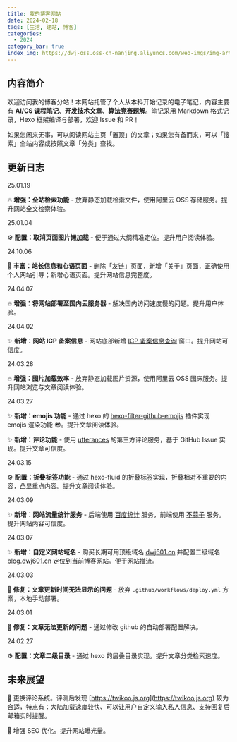 ```yaml
---
title: 我的博客网站
date: 2024-02-18
tags: [生活, 建站, 博客]
categories:
  - 2024
category_bar: true
index_img: https://dwj-oss.oss-cn-nanjing.aliyuncs.com/web-imgs/img-artical/hello.png
---
```


## 内容简介

欢迎访问我的博客分站！本网站托管了个人从本科开始记录的电子笔记，内容主要有 **AI/CS 课程笔记**、**开发技术文章**、**算法竞赛题解**。笔记采用 Markdown 格式记录，Hexo 框架编译与部署，欢迎 Issue 和 PR！

如果您闲来无事，可以阅读网站主页「置顶」的文章；如果您有备而来，可以「搜索」全站内容或按照文章「分类」查找。

## 更新日志

25.01.19

:fire: **增强：全站检索功能** - 放弃静态加载检索文件，使用阿里云 OSS 存储服务。提升网站全文检索体验。

25.01.04

:gear: **配置：取消页面图片懒加载** - 便于通过大纲精准定位。提升用户阅读体验。

24.10.06

:bookmark_tabs: **丰富：站长信息和心语页面** - 删除「友链」页面，新增「关于」页面，正确使用个人网站引导；新增心语页面。提升网站信息完整度。

24.04.07

:fire: **增强：将网站部署至国内云服务器** - 解决国内访问速度慢的问题。提升用户体验。

24.04.02

:sparkles: **新增：网站 ICP 备案信息** - 网站底部新增 [ICP 备案信息查询](https://beian.miit.gov.cn/) 窗口。提升网站可信度。

24.03.28

:fire: **增强：图片加载效率** - 放弃静态加载图片资源，使用阿里云 OSS 图床服务。提升网站浏览与文章阅读体验。

24.03.27

:sparkles: **新增：emojis 功能** - 通过 hexo 的 [hexo-filter-github-emojis](https://github.com/crimx/hexo-filter-github-emojis) 插件实现 emojis 渲染功能 :sunglasses:。提升文章阅读体验。

:sparkles: **新增：评论功能** - 使用 [utterances](https://utteranc.es/) 的第三方评论服务，基于 GitHub Issue 实现。提升文章可信度。

24.03.15

:gear: **配置：折叠标签功能** - 通过 hexo-fluid 的折叠标签实现，折叠相对不重要的内容，凸显重点内容。提升文章阅读体验。

24.03.09

:sparkles: **新增：网站流量统计服务** - 后端使用 [百度统计](https://tongji.baidu.com/web5/welcome/login) 服务，前端使用 [不蒜子](https://busuanzi.ibruce.info/) 服务。提升网站内容可信度。

24.03.07

:sparkles: **新增：自定义网站域名** - 购买长期可用顶级域名 [dwj601.cn](https://dwj601.cn/) 并配置二级域名 [blog.dwj601.cn](https://blog.dwj601.cn) 定位到当前博客网站。便于网站推流。

24.03.03

:bug: **修复：文章更新时间无法显示的问题** - 放弃 `.github/workflows/deploy.yml` 方案，本地手动部署。

24.03.01

:bug: **修复：文章无法更新的问题** - 通过修改 github 的自动部署配置解决。

24.02.27

:gear: **配置：文章二级目录** - 通过 hexo 的层叠目录实现。提升文章分类检索速度。

## 未来展望

:thinking: 更换评论系统。评测后发现 [https://twikoo.js.org](https://twikoo.js.org) 较为合适，特点有：大陆加载速度较快、可以让用户自定义输入私人信息、支持回复后邮箱实时提醒。

:thinking: 增强 SEO 优化。提升网站曝光量。
